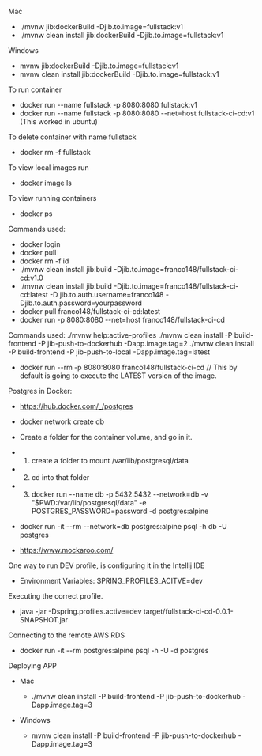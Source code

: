 Mac
- ./mvnw jib:dockerBuild -Djib.to.image=fullstack:v1
- ./mvnw clean install jib:dockerBuild -Djib.to.image=fullstack:v1

Windows
- mvnw jib:dockerBuild -Djib.to.image=fullstack:v1
- mvnw clean install jib:dockerBuild -Djib.to.image=fullstack:v1

To run container
- docker run --name fullstack -p 8080:8080 fullstack:v1
- docker run --name fullstack -p 8080:8080 --net=host fullstack-ci-cd:v1 (This worked in ubuntu)

To delete container with name fullstack
- docker rm -f fullstack 

To view local images run
- docker image ls

To view running containers
- docker ps 


Commands used: 
- docker login 
- docker pull 
- docker rm -f id 
- ./mvnw clean install jib:build -Djib.to.image=franco148/fullstack-ci-cd:v1.0 
- ./mvnw clean install jib:build -Djib.to.image=franco148/fullstack-ci-cd:latest -D jib.to.auth.username=franco148 -Djib.to.auth.password=yourpassword 
- docker pull franco148/fullstack-ci-cd:latest 
- docker run -p 8080:8080 --net=host franco148/fullstack-ci-cd 


Commands used: 
./mvnw help:active-profiles
./mvnw clean install -P build-frontend -P jib-push-to-dockerhub -Dapp.image.tag=2
./mvnw clean install -P build-frontend -P jib-push-to-local -Dapp.image.tag=latest

- docker run --rm -p 8080:8080 franco148/fullstack-ci-cd // This by default is going to execute the LATEST version of the image.


Postgres in Docker:
- https://hub.docker.com/_/postgres

- docker network create db
- Create a folder for the container volume, and go in it.

- 1. create a folder to mount /var/lib/postgresql/data
- 2. cd into that folder
- 3. docker run --name db -p 5432:5432 --network=db -v "$PWD:/var/lib/postgresql/data" -e POSTGRES_PASSWORD=password -d postgres:alpine

- docker run -it --rm --network=db postgres:alpine psql -h db -U postgres

- https://www.mockaroo.com/


One way to run DEV profile, is configuring it in the Intellij IDE
- Environment Variables: SPRING_PROFILES_ACITVE=dev

Executing the correct profile.
- java -jar -Dspring.profiles.active=dev target/fullstack-ci-cd-0.0.1-SNAPSHOT.jar

Connecting to the remote AWS RDS
- docker run -it --rm postgres:alpine psql -h <rds-url-db> -U <database-user> -d postgres


Deploying APP
- Mac
  - ./mvnw clean install -P build-frontend -P jib-push-to-dockerhub -Dapp.image.tag=3

- Windows
  - mvnw clean install -P build-frontend -P jib-push-to-dockerhub -Dapp.image.tag=3
















